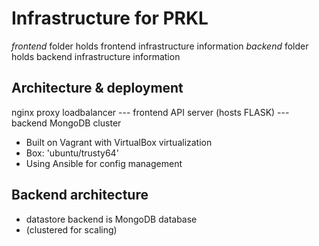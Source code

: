# Infrastructure for PRKL

*frontend* folder holds frontend infrastructure information
*backend* folder holds backend infrastructure information

## Architecture & deployment

nginx proxy loadbalancer --- frontend API server (hosts FLASK) --- backend MongoDB cluster

- Built on Vagrant with VirtualBox virtualization
- Box: 'ubuntu/trusty64'
- Using Ansible for config management

## Backend architecture

- datastore backend is MongoDB database
- (clustered for scaling)
